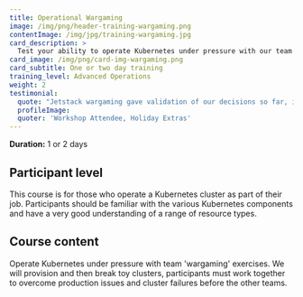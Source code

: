 ```yaml
---
title: Operational Wargaming
image: /img/png/header-training-wargaming.png
contentImage: /img/jpg/training-wargaming.jpg
card_description: >
  Test your ability to operate Kubernetes under pressure with our team ‘Wargaming’ exercise. We will break your Kubernetes cluster, and you must work together to overcome production issues and common cluster failures.
card_image: /img/png/card-img-wargaming.png
card_subtitle: One or two day training
training_level: Advanced Operations
weight: 2
testimonial:
  quote: "Jetstack wargaming gave validation of our decisions so far, ideas for improvements and a good test of our ability to support the infrastructure we've built."
  profileImage:
  quoter: 'Workshop Attendee, Holiday Extras'
---
```


**Duration:** 1 or 2 days

## Participant level
This course is for those who operate a Kubernetes cluster as part of their job.
Participants should be familiar with the various Kubernetes components and have
a very good understanding of a range of resource types.

## Course content
Operate Kubernetes under pressure with team 'wargaming' exercises. We will
provision and then break toy clusters, participants must work together to
overcome production issues and cluster failures before the other teams.
